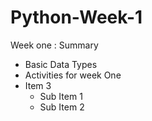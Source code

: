 # Python-Week-1

Week one : Summary

- Basic Data Types 
- Activities for week One 
- Item 3
  - Sub Item 1
  - Sub Item 2